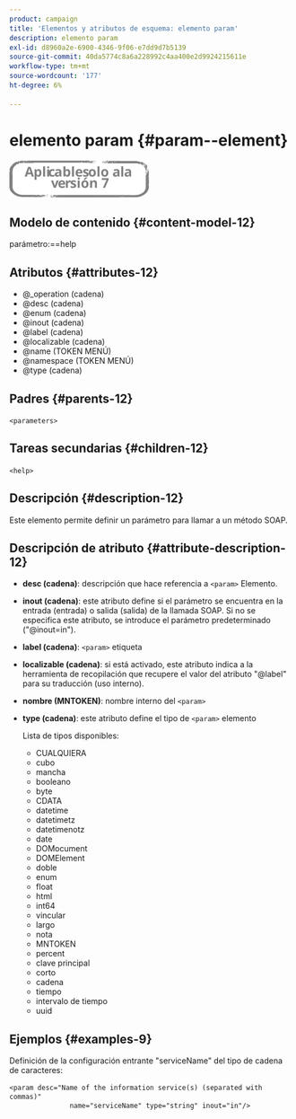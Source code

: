 ```yaml
---
product: campaign
title: 'Elementos y atributos de esquema: elemento param'
description: elemento param
exl-id: d8960a2e-6900-4346-9f06-e7dd9d7b5139
source-git-commit: 40da5774c8a6a228992c4aa400e2d9924215611e
workflow-type: tm+mt
source-wordcount: '177'
ht-degree: 6%

---
```


# elemento param {#param--element}

![](../../../assets/v7-only.svg)

## Modelo de contenido {#content-model-12}

parámetro:==help

## Atributos {#attributes-12}

* @_operation (cadena)
* @desc (cadena)
* @enum (cadena)
* @inout (cadena)
* @label (cadena)
* @localizable (cadena)
* @name (TOKEN MENÚ)
* @namespace (TOKEN MENÚ)
* @type (cadena)

## Padres {#parents-12}

`<parameters>`

## Tareas secundarias {#children-12}

`<help>`

## Descripción {#description-12}

Este elemento permite definir un parámetro para llamar a un método SOAP.

## Descripción de atributo {#attribute-description-12}

* **desc (cadena)**: descripción que hace referencia a `<param>` Elemento.
* **inout (cadena)**: este atributo define si el parámetro se encuentra en la entrada (entrada) o salida (salida) de la llamada SOAP. Si no se especifica este atributo, se introduce el parámetro predeterminado (&quot;@inout=in&quot;).
* **label (cadena)**: `<param>` etiqueta
* **localizable (cadena)**: si está activado, este atributo indica a la herramienta de recopilación que recupere el valor del atributo &quot;@label&quot; para su traducción (uso interno).
* **nombre (MNTOKEN)**: nombre interno del `<param>`
* **type (cadena)**: este atributo define el tipo de `<param>` elemento

   Lista de tipos disponibles:

   * CUALQUIERA
   * cubo
   * mancha
   * booleano
   * byte
   * CDATA
   * datetime
   * datetimetz
   * datetimenotz
   * date
   * DOMocument
   * DOMElement
   * doble
   * enum
   * float
   * html
   * int64
   * vincular
   * largo
   * nota
   * MNTOKEN
   * percent
   * clave principal
   * corto
   * cadena
   * tiempo
   * intervalo de tiempo
   * uuid

## Ejemplos {#examples-9}

Definición de la configuración entrante &quot;serviceName&quot; del tipo de cadena de caracteres:

```
<param desc="Name of the information service(s) (separated with commas)"
               name="serviceName" type="string" inout="in"/>
```
